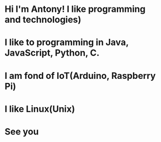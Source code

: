 # Hi I'm Antony! I like programming and technologies) 
# I like to programming in Java, JavaScript, Python, C.
# I am fond of IoT(Arduino, Raspberry Pi)
# I like Linux(Unix)
# See you
